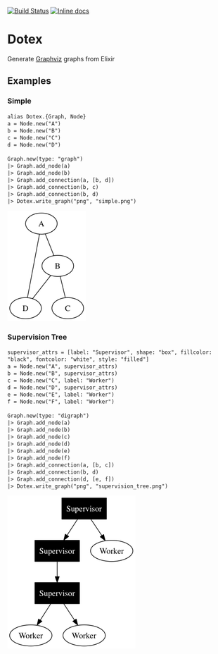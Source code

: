 [![Build Status](https://travis-ci.org/aussiegeek/dotex.svg?branch=master)](https://travis-ci.org/aussiegeek/dotex) [![Inline docs](http://inch-ci.org/github/aussiegeek/dotex.svg)](http://inch-ci.org/github/aussiegeek/dotex)

# Dotex

Generate [Graphviz](http://www.graphviz.org) graphs from Elixir

## Examples

### Simple

```
alias Dotex.{Graph, Node}
a = Node.new("A")
b = Node.new("B")
c = Node.new("C")
d = Node.new("D")

Graph.new(type: "graph")
|> Graph.add_node(a)
|> Graph.add_node(b)
|> Graph.add_connection(a, [b, d])
|> Graph.add_connection(b, c)
|> Graph.add_connection(b, d)
|> Dotex.write_graph("png", "simple.png")
```

![](simple.png)

### Supervision Tree

```
supervisor_attrs = [label: "Supervisor", shape: "box", fillcolor: "black", fontcolor: "white", style: "filled"]
a = Node.new("A", supervisor_attrs)
b = Node.new("B", supervisor_attrs)
c = Node.new("C", label: "Worker")
d = Node.new("D", supervisor_attrs)
e = Node.new("E", label: "Worker")
f = Node.new("F", label: "Worker")

Graph.new(type: "digraph")
|> Graph.add_node(a)
|> Graph.add_node(b)
|> Graph.add_node(c)
|> Graph.add_node(d)
|> Graph.add_node(e)
|> Graph.add_node(f)
|> Graph.add_connection(a, [b, c])
|> Graph.add_connection(b, d)
|> Graph.add_connection(d, [e, f])
|> Dotex.write_graph("png", "supervision_tree.png")
```

![](supervision_tree.png)
